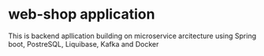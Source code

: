 # web-shop application
This is backend apllication building on microservice arcitecture using Spring boot, PostreSQL, Liquibase, Kafka and Docker
